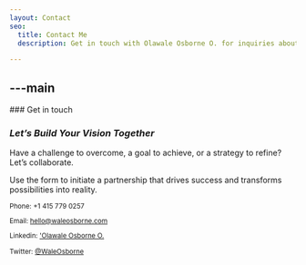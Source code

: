 ```yaml
---
layout: Contact
seo:
  title: Contact Me
  description: Get in touch with Olawale Osborne O. for inquiries about business leadership, organizational development, and investment strategies. Let's work together to create impactful solutions.

---
```




---main
---

<PageTitle>
  ### Get in touch

  ### _Let’s Build Your Vision Together_
</PageTitle>

Have a challenge to overcome, a goal to achieve, or a strategy to refine? Let’s collaborate.

Use the form to initiate a partnership that drives success and transforms possibilities into reality.

<Sep size="12" />

<small>
  <Icon src="/icons/call.svg" className="inline mr-2 align-middle fill-current text-omega-500" /> Phone: +1 415 779 0257 

  <Icon src="/icons/mail.svg" className="mr-2 inline align-middle fill-current text-omega-500" /> Email: hello@waleosborne.com

  <Icon src="/icons/logo-linkedin.svg" className="mr-2 inline align-middle fill-current text-omega-500" /> Linkedin: ['Olawale Osborne O.](https://www.linkedin.com/in/olawale-osborne-oderinde)

  <Icon src="/icons/logo-twitter.svg" className="mr-2 inline align-middle fill-current text-omega-500" /> Twitter: [@WaleOsborne](https://x.com/WaleOsborne)
</small>